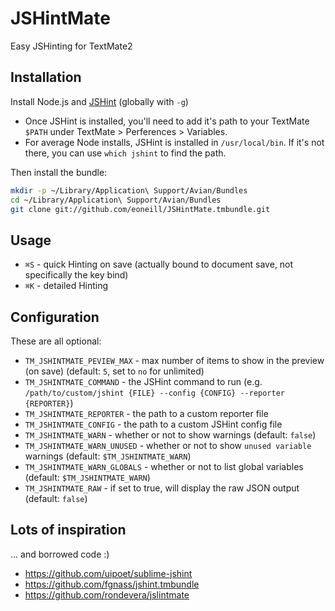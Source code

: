 # JSHintMate

Easy JSHinting for TextMate2

## Installation

Install Node.js and [JSHint](http://www.jshint.com/install/) (globally with `-g`)

* Once JSHint is installed, you'll need to add it's path to your TextMate `$PATH` under TextMate > Perferences > Variables.
* For average Node installs, JSHint is installed in `/usr/local/bin`. If it's not there, you can use `which jshint` to find the path.

Then install the bundle:

```sh
mkdir -p ~/Library/Application\ Support/Avian/Bundles
cd ~/Library/Application\ Support/Avian/Bundles
git clone git://github.com/eoneill/JSHintMate.tmbundle.git
```

## Usage

* `⌘S` - quick Hinting on save (actually bound to document save, not specifically the key bind)
* `⌘K` - detailed Hinting

## Configuration

These are all optional:

* `TM_JSHINTMATE_PEVIEW_MAX` - max number of items to show in the preview (on save) (default: `5`, set to `no` for unlimited)
* `TM_JSHINTMATE_COMMAND` - the JSHint command to run (e.g. `/path/to/custom/jshint {FILE} --config {CONFIG} --reporter {REPORTER}`)
* `TM_JSHINTMATE_REPORTER` - the path to a custom reporter file
* `TM_JSHINTMATE_CONFIG` - the path to a custom JSHint config file
* `TM_JSHINTMATE_WARN` - whether or not to show warnings (default: `false`)
* `TM_JSHINTMATE_WARN_UNUSED` - whether or not to show `unused variable` warnings (default: `$TM_JSHINTMATE_WARN`)
* `TM_JSHINTMATE_WARN_GLOBALS` - whether or not to list global variables (default: `$TM_JSHINTMATE_WARN`)
* `TM_JSHINTMATE_RAW` - if set to true, will display the raw JSON output (default: `false`)

## Lots of inspiration
... and borrowed code :)

* https://github.com/uipoet/sublime-jshint
* https://github.com/fgnass/jshint.tmbundle
* https://github.com/rondevera/jslintmate
